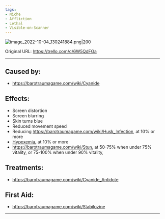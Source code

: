 ```yaml
---
tags:
- Niche
- Affliction
- Lethal
- Visible-on-Scanner
---
```


![image_2022-10-04_130241884.png\|200](/Torso/Cyanide%20Poisoning%20-%20Attachments/6718845db30472d958dd7d66.png)

Original URL: https://trello.com/c/6W5QdFGa

---

## Caused by:

- https://barotraumagame.com/wiki/Cyanide

## Effects:

- Screen distortion
- Screen blurring
- Skin turns blue
- Reduced movement speed
- Reducing https://barotraumagame.com/wiki/Husk_Infection, at 10% or more
- [Hypoxemia](../Blood/Hypoxemia.md), at 10% or more
- https://barotraumagame.com/wiki/Stun, at 50-75% when under 75% vitality, or 75-100% when under 90% vitality,

## Treatments:

- https://barotraumagame.com/wiki/Cyanide_Antidote

## First Aid:

- https://barotraumagame.com/wiki/Stabilozine

---

